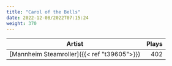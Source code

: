```yaml
---
title: "Carol of the Bells"
date: 2022-12-08/2022T07:15:24
weight: 370
---
```




 Artist | Plays 
----- | -----:
[Mannheim Steamroller]({{< ref "t39605">}}) | 402
